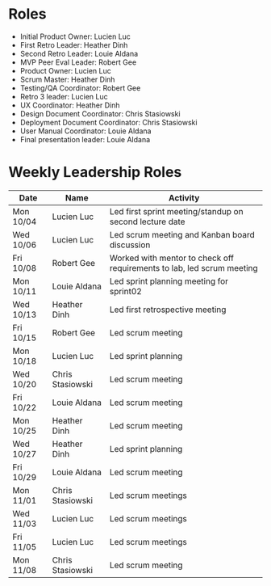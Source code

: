 # Roles

* Initial Product Owner: Lucien Luc
* First Retro Leader: Heather Dinh
* Second Retro Leader: Louie Aldana
* MVP Peer Eval Leader: Robert Gee
* Product Owner: Lucien Luc
* Scrum Master: Heather Dinh
* Testing/QA Coordinator: Robert Gee
* Retro 3 leader: Lucien Luc
* UX Coordinator: Heather Dinh
* Design Document Coordinator: Chris Stasiowski
* Deployment Document Coordinator: Chris Stasiowski
* User Manual Coordinator: Louie Aldana 
* Final presentation leader: Louie Aldana

# Weekly Leadership Roles

| Date      | Name              | Activity                                                                   |
|-----------|-------------------|--------------------------------------------------------                    |
| Mon 10/04 | Lucien Luc        | Led first sprint meeting/standup on second lecture date                    | 
| Wed 10/06 | Lucien Luc        | Led scrum meeting and Kanban board discussion                              | 
| Fri 10/08 | Robert Gee        | Worked with mentor to check off requirements to lab, led scrum meeting     | 
| Mon 10/11 | Louie Aldana      | Led sprint planning meeting for sprint02                                   | 
| Wed 10/13 | Heather Dinh      | Led first retrospective meeting                                            |
| Fri 10/15 | Robert Gee        | Led scrum meeting                                                          |
| Mon 10/18 | Lucien Luc        | Led sprint planning                                                        |
| Wed 10/20 | Chris Stasiowski  | Led scrum meeting                                                          |
| Fri 10/22 | Louie Aldana      | Led scrum meeting                                                          |
| Mon 10/25 | Heather Dinh      | Led scrum meeting                                                          |
| Wed 10/27 | Heather Dinh      | Led sprint planning                                                        |
| Fri 10/29 | Louie Aldana      | Led scrum meeting                                                          |
| Mon 11/01 | Chris Stasiowski  | Led scrum meetings                                                         |
| Wed 11/03 | Lucien Luc        | Led scrum meetings                                                         |
| Fri 11/05 | Lucien Luc        | Led scrum meetings                                                         |
| Mon 11/08 | Chris Stasiowski  | Led scrum meeting                                                          |